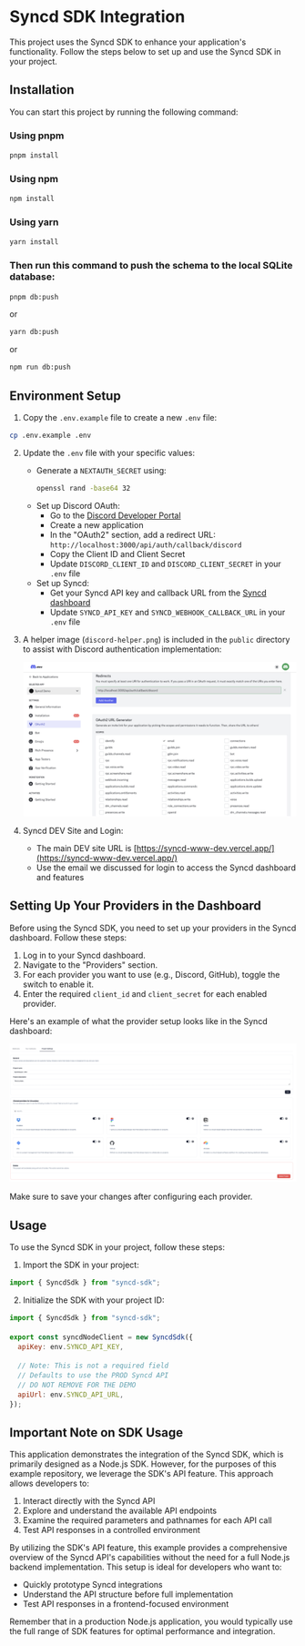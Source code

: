 # Syncd SDK Integration

This project uses the Syncd SDK to enhance your application's functionality. Follow the steps below to set up and use the Syncd SDK in your project.

## Installation

You can start this project by running the following command:

### Using pnpm

```bash
pnpm install
```

### Using npm

```bash
npm install
```

### Using yarn

```bash
yarn install
```

### Then run this command to push the schema to the local SQLite database:

```bash
pnpm db:push
```

or

```bash
yarn db:push
```

or

```bash
npm run db:push
```

## Environment Setup

1. Copy the `.env.example` file to create a new `.env` file:

```bash
cp .env.example .env
```

2. Update the `.env` file with your specific values:

   - Generate a `NEXTAUTH_SECRET` using:
     ```bash
     openssl rand -base64 32
     ```
   - Set up Discord OAuth:
     - Go to the [Discord Developer Portal](https://discord.com/developers/applications/)
     - Create a new application
     - In the "OAuth2" section, add a redirect URL: `http://localhost:3000/api/auth/callback/discord`
     - Copy the Client ID and Client Secret
     - Update `DISCORD_CLIENT_ID` and `DISCORD_CLIENT_SECRET` in your `.env` file
   - Set up Syncd:
     - Get your Syncd API key and callback URL from the [Syncd dashboard](https://syncd-www-dev.vercel.app/dashboard/projects/<project-id>/project-settings)
     - Update `SYNCD_API_KEY` and `SYNCD_WEBHOOK_CALLBACK_URL` in your `.env` file

3. A helper image (`discord-helper.png`) is included in the `public` directory to assist with Discord authentication implementation:

   ![Discord Authentication Helper](public/discord-helper.png)

4. Syncd DEV Site and Login:
   - The main DEV site URL is [https://syncd-www-dev.vercel.app/](https://syncd-www-dev.vercel.app/)
   - Use the email we discussed for login to access the Syncd dashboard and features

## Setting Up Your Providers in the Dashboard

Before using the Syncd SDK, you need to set up your providers in the Syncd dashboard. Follow these steps:

1. Log in to your Syncd dashboard.
2. Navigate to the "Providers" section.
3. For each provider you want to use (e.g., Discord, GitHub), toggle the switch to enable it.
4. Enter the required `client_id` and `client_secret` for each enabled provider.

Here's an example of what the provider setup looks like in the Syncd dashboard:

![Syncd Dashboard Project Settings](public/syncd-dashboard-project.png)

Make sure to save your changes after configuring each provider.

## Usage

To use the Syncd SDK in your project, follow these steps:

1. Import the SDK in your project:

```javascript
import { SyncdSdk } from "syncd-sdk";
```

2. Initialize the SDK with your project ID:

```javascript
import { SyncdSdk } from "syncd-sdk";

export const syncdNodeClient = new SyncdSdk({
  apiKey: env.SYNCD_API_KEY,

  // Note: This is not a required field
  // Defaults to use the PROD Syncd API
  // DO NOT REMOVE FOR THE DEMO
  apiUrl: env.SYNCD_API_URL,
});
```

## Important Note on SDK Usage

This application demonstrates the integration of the Syncd SDK, which is primarily designed as a Node.js SDK. However, for the purposes of this example repository, we leverage the SDK's API feature. This approach allows developers to:

1. Interact directly with the Syncd API
2. Explore and understand the available API endpoints
3. Examine the required parameters and pathnames for each API call
4. Test API responses in a controlled environment

By utilizing the SDK's API feature, this example provides a comprehensive overview of the Syncd API's capabilities without the need for a full Node.js backend implementation. This setup is ideal for developers who want to:

- Quickly prototype Syncd integrations
- Understand the API structure before full implementation
- Test API responses in a frontend-focused environment

Remember that in a production Node.js application, you would typically use the full range of SDK features for optimal performance and integration.

